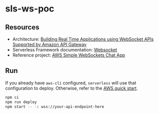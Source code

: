 # sls-ws-poc

## Resources

- Architecture: [Building Real Time Applications using WebSocket APIs Supported by Amazon API Gateway](https://www.youtube.com/watch?v=3SCdzzD0PdQ)
- Serverless Framework documentation: [Websocket](https://serverless.com/framework/docs/providers/aws/events/websocket/)
- Reference project: [AWS Simple WebSockets Chat App](https://github.com/aws-samples/simple-websockets-chat-app)

## Run

If you already have `aws-cli` configured, `serverless` will use that configuration to deploy. Otherwise, refer to the [AWS quick start](https://serverless.com/framework/docs/providers/aws/guide/quick-start/).

```bash
npm ci
npm run deploy
npm start -- -c wss://your-api-endpoint-here
```
